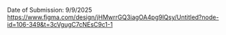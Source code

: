 Date of Submission: 9/9/2025
https://www.figma.com/design/jHMwrrGQ3iagOA4pg9lQsy/Untitled?node-id=106-349&t=3cVgugC7cNEsC9c1-1